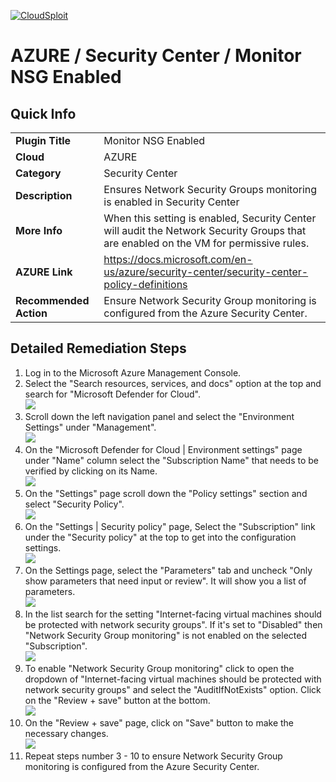 [![CloudSploit](https://cloudsploit.com/img/logo-new-big-text-100.png "CloudSploit")](https://cloudsploit.com)

# AZURE / Security Center / Monitor NSG Enabled

## Quick Info

| | |
|-|-|
| **Plugin Title** | Monitor NSG Enabled |
| **Cloud** | AZURE |
| **Category** | Security Center |
| **Description** | Ensures Network Security Groups monitoring is enabled in Security Center |
| **More Info** | When this setting is enabled, Security Center will audit the Network Security Groups that are enabled on the VM for permissive rules. |
| **AZURE Link** | https://docs.microsoft.com/en-us/azure/security-center/security-center-policy-definitions |
| **Recommended Action** | Ensure Network Security Group monitoring is configured from the Azure Security Center. |

## Detailed Remediation Steps

1. Log in to the Microsoft Azure Management Console.
2. Select the "Search resources, services, and docs" option at the top and search for "Microsoft Defender for Cloud". </br> <img src="/resources/azure/securitycenter/monitor-nsg-enabled/step2.png"/>
3. Scroll down the left navigation panel and select the "Environment Settings" under "Management".</br> <img src="/resources/azure/securitycenter/monitor-nsg-enabled/step3.png"/>
4. On the "Microsoft Defender for Cloud | Environment settings" page under "Name" column select the "Subscription Name" that needs to be verified by clicking on its Name.</br> <img src="/resources/azure/securitycenter/monitor-nsg-enabled/step4.png"/>
5. On the "Settings" page scroll down the "Policy settings" section and select "Security Policy".</br> <img src="/resources/azure/securitycenter/monitor-nsg-enabled/step5.png"/>
6. On the "Settings | Security policy" page, Select the "Subscription" link under the "Security policy" at the top to get into the configuration settings.</br> <img src="/resources/azure/securitycenter/monitor-nsg-enabled/step6.png"/>
7. On the Settings page, select the "Parameters" tab and uncheck "Only show parameters that need input or review". It will show you a list of parameters.</br>  <img src="/resources/azure/securitycenter/monitor-nsg-enabled/step7.png"/>
8. In the list search for the setting "Internet-facing virtual machines should be protected with network security groups". If it's set to "Disabled" then "Network Security Group monitoring" is not enabled on the selected "Subscription".</br> <img src="/resources/azure/securitycenter/monitor-nsg-enabled/step8.png"/>
9. To enable "Network Security Group monitoring" click to open the dropdown of "Internet-facing virtual machines should be protected with network security groups" and select the "AuditIfNotExists" option. Click on the "Review + save" button at the bottom.</br> <img src="/resources/azure/securitycenter/monitor-nsg-enabled/step9.png"/>
10. On the "Review + save" page, click on "Save" button to make the necessary changes.</br> <img src="/resources/azure/securitycenter/monitor-nsg-enabled/step10.png"/>
11. Repeat steps number 3 - 10 to ensure Network Security Group monitoring is configured from the Azure Security Center.</br>
